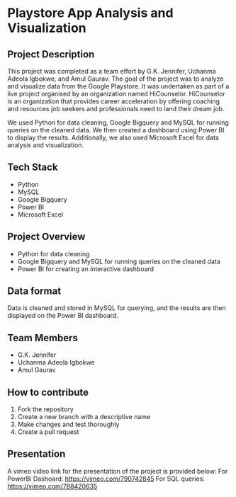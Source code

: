 # Playstore App Analysis and Visualization

## Project Description
This project was completed as a team effort by G.K. Jennifer, Uchanma Adeola Igbokwe, and Amul Gaurav. The goal of the project was to analyze and visualize data from the Google Playstore. It was undertaken as part of a live project organised by an organization named HiCounselor. HiCounselor is an organization that provides career acceleration by offering coaching and resources job seekers and professionals need to land their dream job.

We used Python for data cleaning, Google Bigquery and MySQL for running queries on the cleaned data. We then created a dashboard using Power BI to display the results. Additionally, we also used Microsoft Excel for data analysis and visualization.

## Tech Stack
- Python
- MySQL
- Google Bigquery
- Power BI
- Microsoft Excel

## Project Overview
- Python for data cleaning
- Google Bigquery and MySQL for running queries on the cleaned data
- Power BI for creating an interactive dashboard

## Data format
Data is cleaned and stored in MySQL for querying, and the results are then displayed on the Power BI dashboard.

## Team Members
- G.K. Jennifer
- Uchanma Adeola Igbokwe
- Amul Gaurav

## How to contribute
1. Fork the repository
2. Create a new branch with a descriptive name
3. Make changes and test thoroughly
4. Create a pull request

## Presentation
A vimeo video link for the presentation of the project is provided below:
For PowerBi Dashoard: https://vimeo.com/790742845
For SQL queries: https://vimeo.com/788420635 